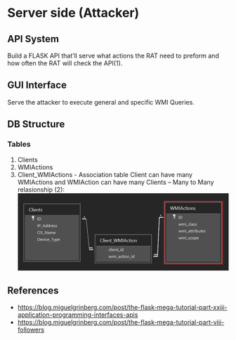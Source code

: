 # Server side (Attacker)
## API System
Build a FLASK API that’ll serve what actions the RAT need to preform and how often the RAT will check the API(1).
## GUI Interface
Serve the attacker to execute general and specific WMI Queries.
## DB Structure
### Tables
1. Clients
2. WMIActions
3. Client_WMIActions - Association table
Client can have many WMIActions and WMIAction can have many Clients – Many to Many relasionship (2):
![client_wmiaction_association_table.png](client_wmiaction_association_table.png)

## References
- https://blog.miguelgrinberg.com/post/the-flask-mega-tutorial-part-xxiii-application-programming-interfaces-apis
- https://blog.miguelgrinberg.com/post/the-flask-mega-tutorial-part-viii-followers